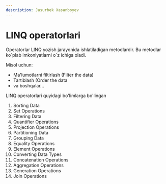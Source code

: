 ```yaml
---
description: Jasurbek Xasanboyev
---
```


# LINQ operatorlari

Operatorlar LINQ yozish jarayonida ishlatiladigan metodlardir. Bu metodlar ko\`plab imkoniyatlarni o\`z ichiga oladi.

Misol uchun:

* Ma'lumotlarni filtirlash \(Filter the data\)
* Tartiblash \(Order the data
* va boshqalar...

LINQ operatorlari quyidagi bo'limlarga bo'lingan

1. Sorting Data
2. Set Operations
3. Filtering Data
4. Quantifier Operations
5. Projection Operations
6. Partitioning Data
7. Grouping Data
8. Equality Operations
9. Element Operations
10. Converting Data Types
11. Concatenation Operations
12. Aggregation Operations
13. Generation Operations
14. Join Operations

